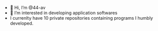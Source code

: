 - 👋 Hi, I’m @44-av
- 👀 I’m interested in developing application softwares
- I currenlty have 10 private repositories containing programs I humbly developed.
<!---
44-av/44-av is a ✨ special ✨ repository because its `README.md` (this file) appears on your GitHub profile.
You can click the Preview link to take a look at your changes.
--->
